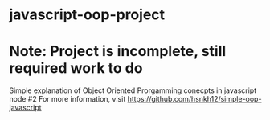 # javascript-oop-project
# Note: Project is incomplete, still required work to do
Simple explanation of Object Oriented Prorgamming conecpts in javascript node #2
For more information, visit https://github.com/hsnkh12/simple-oop-javascript
